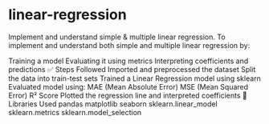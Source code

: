 # linear-regression
Implement and understand simple &amp; multiple linear regression.
To implement and understand both simple and multiple linear regression by:

Training a model
Evaluating it using metrics
Interpreting coefficients and predictions
✅ Steps Followed
Imported and preprocessed the dataset
Split the data into train-test sets
Trained a Linear Regression model using sklearn
Evaluated model using:
MAE (Mean Absolute Error)
MSE (Mean Squared Error)
R² Score
Plotted the regression line and interpreted coefficients
🧠 Libraries Used
pandas
matplotlib
seaborn
sklearn.linear_model
sklearn.metrics
sklearn.model_selection

